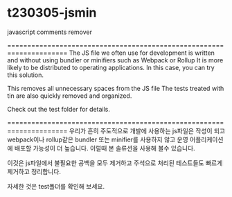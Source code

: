 # t230305-jsmin
javascript comments remover


=====================================================================
The JS file we often use for development is written and without using bundler or minifiers such as Webpack or Rollup
It is more likely to be distributed to operating applications.
In this case, you can try this solution.

This removes all unnecessary spaces from the JS file
The tests treated with tin are also quickly removed and organized.

Check out the test folder for details.


=====================================================================
우리가 흔히 주도적으로 개발에 사용하는 js파일은 작성이 되고 webpack이나 rollup같은 bundler 또는 minifier를 사용하지 않고
운영 어플리케이션에 배포할 가능성이 더 높습니다. 
이럴때 본 솔류션을 사용해 볼수 있습니다.

이것은 js파일에서 불필요한 공백을 모두 제거하고
주석으로 처리된 테스트들도 빠르게 제거하고 정리합니다.

자세한 것은 test폴더를 확인해 보세요.


